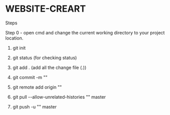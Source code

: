# WEBSITE-CREART

Steps

Step 0 - open cmd and change the current working directory to your project location. 

1) git init

2) git status (for checking status)

3) git add . (add all the change file (.))

4) git commit -m "<pass your comment>"

5) git remote add origin "<pass your project clone url>"

6) git pull --allow-unrelated-histories "<pass your project clone url>" master

7) git push -u "<pass your project clone url>" master
